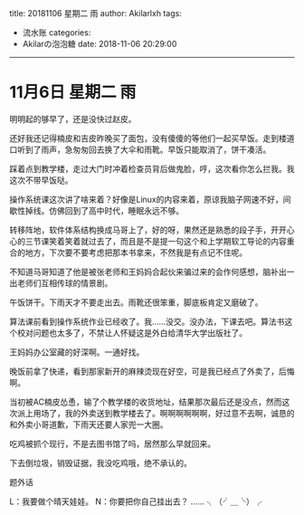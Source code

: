 title: 20181106 星期二 雨
author: Akilarlxh
tags:
  - 流水账
categories:
  - Akilarの泡泡糖
date: 2018-11-06 20:29:00
---
# 11月6日 星期二 雨

明明起的够早了，还是没快过赵皮。

还好我还记得楠皮和吉皮昨晚买了面包，没有傻傻的等他们一起买早饭。走到楼道口听到了雨声，急匆匆回去换了大伞和雨靴。早饭只能取消了，饼干凑活。

踩着点到教学楼，走过大门时冲着检查员背后做鬼脸，哼，这次看你怎么拦我。我这次不带早饭哒。

操作系统课这次讲了啥来着？好像是Linux的内容来着，原谅我脑子网速不好，间歇性掉线。仿佛回到了高中时代，睡眠永远不够。

转移阵地，软件体系结构换成马哥上了，好的呀，果然还是熟悉的段子手，开开心心的三节课笑着笑着就过去了，而且是不是提一句这个和上学期软工导论的内容重合的地方，下次要不要考虑把那本书拿来，不然我是有点记不住呢。

不知道马哥知道了他是被张老师和王妈妈合起伙来骗过来的会作何感想，脑补出一出老师们互相传球的情景剧。

午饭饼干。下雨天才不要走出去。雨靴还很笨重，脚底板肯定又磨破了。

算法课前看到操作系统作业已经收了。我……没交。没办法，下课去吧。算法书这个校对问题也太多了，不禁让人怀疑这是外白给清华大学出版社了。

王妈妈办公室藏的好深啊。一通好找。

晚饭前拿了快递，看到那家新开的麻辣烫现在好空，可是我已经点了外卖了，后悔啊。

当初被AC楠皮怂恿，输了个教学楼的收货地址，结果那次最后还是没点，然而这次派上用场了，我的外卖送到教学楼去了。啊啊啊啊啊啊，好过意不去啊，诚恳的和外卖小哥道歉，下雨天还要人家兜一大圈。

吃鸡被抓个现行，不是去图书馆了吗，居然那么早就回来。

下去倒垃圾，销毁证据，我没吃鸡哦，绝不承认的。

题外话

L：我要做个晴天娃娃。
N：你要把你自己挂出去？
……
╮（╯＿╰）╭
